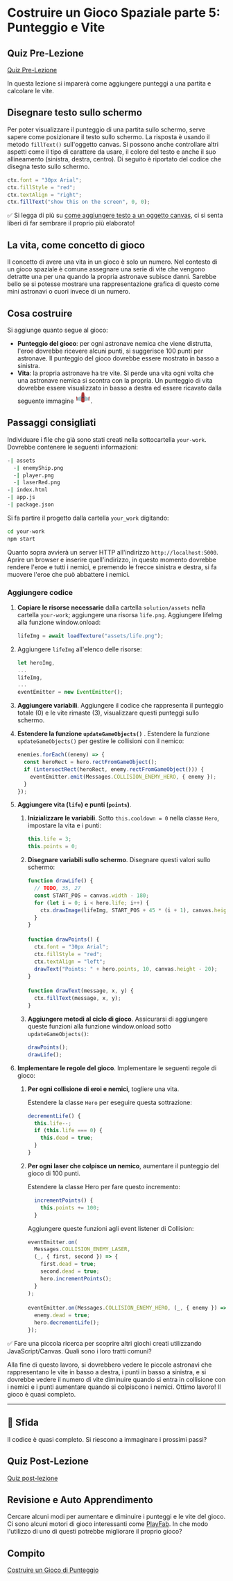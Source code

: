 # Costruire un Gioco Spaziale parte 5: Punteggio e Vite

## Quiz Pre-Lezione

[Quiz Pre-Lezione](https://nice-beach-0fe9e9d0f.azurestaticapps.net/quiz/37?loc=it)

In questa lezione si imparerà come aggiungere punteggi a una partita e calcolare le vite.

## Disegnare testo sullo schermo

Per poter visualizzare il punteggio di una partita sullo schermo, serve sapere come posizionare il testo sullo schermo. La risposta è usando il metodo `fillText()` sull'oggetto canvas. Si possono anche controllare altri aspetti come il tipo di carattere da usare, il colore del testo e anche il suo allineamento (sinistra, destra, centro). Di seguito è riportato del codice che disegna testo sullo schermo.

```javascript
ctx.font = "30px Arial";
ctx.fillStyle = "red";
ctx.textAlign = "right";
ctx.fillText("show this on the screen", 0, 0);
```

✅ Si legga di più su [come aggiungere testo a un oggetto canvas](https://developer.mozilla.org/docs/Web/API/Canvas_API/Tutorial/Drawing_text), ci si senta liberi di far sembrare il proprio più elaborato!

## La vita, come concetto di gioco

Il concetto di avere una vita in un gioco è solo un numero. Nel contesto di un gioco spaziale è comune assegnare una serie di vite che vengono detratte una per una quando la propria astronave subisce danni. Sarebbe bello se si potesse mostrare una rappresentazione grafica di questo come mini astronavi o cuori invece di un numero.

## Cosa costruire

Si aggiunge quanto segue al gioco:

- **Punteggio del gioco**: per ogni astronave nemica che viene distrutta, l'eroe dovrebbe ricevere alcuni punti, si suggerisce 100 punti per astronave. Il punteggio del gioco dovrebbe essere mostrato in basso a sinistra.
- **Vita**: la propria astronave ha tre vite. Si perde una vita ogni volta che una astronave nemica si scontra con la propria. Un punteggio di vita dovrebbe essere visualizzato in basso a destra ed essere ricavato dalla seguente immagine ![immagine grafica di una vita](../solution/assets/life.png).

## Passaggi consigliati

Individuare i file che già sono stati creati nella sottocartella `your-work`. Dovrebbe contenere le seguenti informazioni:

```bash
-| assets
  -| enemyShip.png
  -| player.png
  -| laserRed.png
-| index.html
-| app.js
-| package.json
```

Si fa partire il progetto dalla cartella `your_work` digitando:

```bash
cd your-work
npm start
```

Quanto sopra avvierà un server HTTP all'indirizzo `http://localhost:5000`. Aprire un browser e inserire quell'indirizzo, in questo momento dovrebbe rendere l'eroe e tutti i nemici, e premendo le frecce sinistra e destra, si fa muovere l'eroe che può abbattere i nemici.

### Aggiungere codice

1. **Copiare le risorse necessarie** dalla cartella `solution/assets` nella cartella `your-work`; aggiungere una risorsa `life.png`. Aggiungere lifeImg alla funzione window.onload:

   ```javascript
   lifeImg = await loadTexture("assets/life.png");
   ```

1. Aggiungere `lifeImg` all'elenco delle risorse:

   ```javascript
   let heroImg,
   ...
   lifeImg,
   ...
   eventEmitter = new EventEmitter();
   ```

1. **Aggiungere variabili**. Aggiungere il codice che rappresenta il punteggio totale (0) e le vite rimaste (3), visualizzare questi punteggi sullo schermo.

1. **Estendere la funzione `updateGameObjects()`** . Estendere la funzione `updateGameObjects()` per gestire le collisioni con il nemico:

   ```javascript
   enemies.forEach((enemy) => {
     const heroRect = hero.rectFromGameObject();
     if (intersectRect(heroRect, enemy.rectFromGameObject())) {
       eventEmitter.emit(Messages.COLLISION_ENEMY_HERO, { enemy });
     }
   });
   ```

1. **Aggiungere vita (`life`) e punti (`points`)**.

   1. **Inizializzare le variabili**. Sotto `this.cooldown = 0` nella classe `Hero`, impostare la vita e i punti:

      ```javascript
      this.life = 3;
      this.points = 0;
      ```

   1. **Disegnare variabili sullo schermo**. Disegnare questi valori sullo schermo:

      ```javascript
      function drawLife() {
        // TODO, 35, 27
        const START_POS = canvas.width - 180;
        for (let i = 0; i < hero.life; i++) {
          ctx.drawImage(lifeImg, START_POS + 45 * (i + 1), canvas.height - 37);
        }
      }

      function drawPoints() {
        ctx.font = "30px Arial";
        ctx.fillStyle = "red";
        ctx.textAlign = "left";
        drawText("Points: " + hero.points, 10, canvas.height - 20);
      }

      function drawText(message, x, y) {
        ctx.fillText(message, x, y);
      }
      ```

   1. **Aggiungere metodi al ciclo di gioco**. Assicurarsi di aggiungere queste funzioni alla funzione window.onload sotto `updateGameObjects()`:

      ```javascript
      drawPoints();
      drawLife();
      ```

1. **Implementare le regole del gioco**. Implementare le seguenti regole di gioco:

   1. **Per ogni collisione di eroi e nemici**, togliere una vita.

      Estendere la classe `Hero` per eseguire questa sottrazione:

      ```javascript
      decrementLife() {
        this.life--;
        if (this.life === 0) {
          this.dead = true;
        }
      }
      ```

   2. **Per ogni laser che colpisce un nemico**, aumentare il punteggio del gioco di 100 punti.

      Estendere la classe Hero per fare questo incremento:

      ```javascript
        incrementPoints() {
          this.points += 100;
        }
      ```

      Aggiungere queste funzioni agli event listener di Collision:

      ```javascript
      eventEmitter.on(
        Messages.COLLISION_ENEMY_LASER,
        (_, { first, second }) => {
          first.dead = true;
          second.dead = true;
          hero.incrementPoints();
        }
      );

      eventEmitter.on(Messages.COLLISION_ENEMY_HERO, (_, { enemy }) => {
        enemy.dead = true;
        hero.decrementLife();
      });
      ```

✅ Fare una piccola ricerca per scoprire altri giochi creati utilizzando JavaScript/Canvas. Quali sono i loro tratti comuni?

Alla fine di questo lavoro, si dovrebbero vedere le piccole astronavi che rappresentano le vite in basso a destra, i punti in basso a sinistra, e si dovrebbe vedere il numero di vite diminuire quando si entra in collisione con i nemici e i punti aumentare quando si colpiscono i nemici. Ottimo lavoro! Il gioco è quasi completo.

---

## 🚀 Sfida

Il codice è quasi completo. Si riescono a immaginare i prossimi passi?

## Quiz Post-Lezione

[Quiz post-lezione](https://nice-beach-0fe9e9d0f.azurestaticapps.net/quiz/38?loc=it)

## Revisione e Auto Apprendimento

Cercare alcuni modi per aumentare e diminuire i punteggi e le vite del gioco. Ci sono alcuni motori di gioco interessanti come [PlayFab](https://playfab.com). In che modo l'utilizzo di uno di questi potrebbe migliorare il proprio gioco?

## Compito

[Costruire un Gioco di Punteggio](assignment.it.md)
